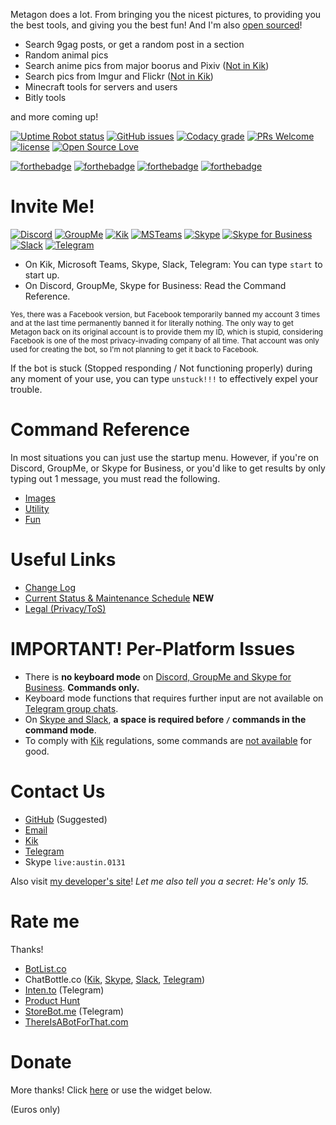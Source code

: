 Metagon does a lot. From bringing you the nicest pictures, to providing you the best tools, and giving you the best fun! And I'm also [open sourced](http://github.com/austinhuang0131/metagon)!

* Search 9gag posts, or get a random post in a section
* Random animal pics
* Search anime pics from major boorus and Pixiv ([Not in Kik](/kik-disabled))
* Search pics from Imgur and Flickr ([Not in Kik](/kik-disabled))
* Minecraft tools for servers and users
* Bitly tools

and more coming up!

[![Uptime Robot status](https://img.shields.io/uptimerobot/status/m779086466-6bca943c1fe4a5b743ed0a9a.svg)](https://0131.statuspage.io) [![GitHub issues](https://img.shields.io/github/issues/austinhuang0131/metagon.svg)](https://github.com/austinhuang0131/metagon/issues) [![Codacy grade](https://img.shields.io/codacy/grade/d481eda7342f4258a99cf30122acbc90.svg)](https://www.codacy.com/app/austinhuang0131/metagon-telegram) [![PRs Welcome](https://img.shields.io/badge/PRs-welcome-brightgreen.svg)](http://makeapullrequest.com) [![license](https://img.shields.io/github/license/austinhuang0131/metagon.svg)]() [![Open Source Love](https://badges.frapsoft.com/os/v3/open-source.svg?v=103)](https://github.com/ellerbrock/open-source-badges/)

[![forthebadge](https://forthebadge.com/images/badges/contains-cat-gifs.svg)](http://forthebadge.com) [![forthebadge](https://forthebadge.com/images/badges/uses-badges.svg)](http://forthebadge.com) [![forthebadge](https://forthebadge.com/images/badges/uses-js.svg)](http://forthebadge.com) [![forthebadge](https://forthebadge.com/images/badges/built-with-love.svg)](http://forthebadge.com)

# Invite Me!
[![Discord](https://cdn.discordapp.com/attachments/367082438335397888/376867826222497792/68747470733a2f2f646973636f72646170702e636f6d2f6173736574732f3263323161656461313664653335346261353333.png)](https://discordapp.com/oauth2/authorize?client_id=376786742579298306&scope=bot&permissions=52225&redirect_uri=https%3A%2F%2Fmetagon.cf) [![GroupMe](https://dev.botframework.com/client/images/channels/icons/groupme.png)](https://groupme.botframework.com/?botId=metagon) [![Kik](https://dev.botframework.com/client/images/channels/icons/kik.png)](https://bots.kik.com/#/metagon) [![MSTeams](https://dev.botframework.com/client/images/channels/icons/msteams.png)](https://teams.microsoft.com/l/chat/0/0?users=28:b02aeeb5-27a7-44a7-9e33-ba79a0a10246) [![Skype](https://dev.botframework.com/client/images/channels/icons/skype.png)](https://join.skype.com/bot/b02aeeb5-27a7-44a7-9e33-ba79a0a10246) [![Skype for Business](https://dev.botframework.com/client/images/channels/icons/skypeforbusiness.png)](https://skypeappregistration.azurewebsites.net/bot/b02aeeb5-27a7-44a7-9e33-ba79a0a10246) [![Slack](https://dev.botframework.com/client/images/channels/icons/slack.png)](https://slack.com/oauth/authorize?scope=bot&client_id=102106011378.101401841504&redirect_uri=https%3a%2f%2fslack.botframework.com%2fHome%2fauth&state=metagon) [![Telegram](https://dev.botframework.com/client/images/channels/icons/telegram.png)](https://t.me/metagon_bot) 

* On Kik, Microsoft Teams, Skype, Slack, Telegram: You can type `start` to start up.
* On Discord, GroupMe, Skype for Business: Read the Command Reference.

<sup>Yes, there was a Facebook version, but Facebook temporarily banned my account 3 times and at the last time permanently banned it for literally nothing. The only way to get Metagon back on its original account is to provide them my ID, which is stupid, considering Facebook is one of the most privacy-invading company of all time. That account was only used for creating the bot, so I'm not planning to get it back to Facebook.</sup>

If the bot is stuck (Stopped responding / Not functioning properly) during any moment of your use, you can type `unstuck!!!` to effectively expel your trouble.

# Command Reference
In most situations you can just use the startup menu. However, if you're on Discord, GroupMe, or Skype for Business, or you'd like to get results by only typing out 1 message, you must read the following.

* [Images](/images)
* [Utility](/utility)
* [Fun](/fun)

# Useful Links
* [Change Log](https://github.com/austinhuang0131/metagon/releases)
* [Current Status & Maintenance Schedule](https://0131.statuspage.io) **NEW**
* [Legal (Privacy/ToS)](/legal)

# IMPORTANT! Per-Platform Issues
* There is **no keyboard mode** on <u>Discord, GroupMe and Skype for Business</u>. **Commands only.**
* Keyboard mode functions that requires further input are not available on <u>Telegram group chats</u>.
* On <u>Skype and Slack</u>, **a space is required before `/` commands in the command mode**.
* To comply with <u>Kik</u> regulations, some commands are [not available](/kik-disabled) for good.

# Contact Us
* [GitHub](http://github.com/austinhuang0131/metagon) (Suggested)
* [Email](mailto:austinhuang0131@gmail.com)
* [Kik](http://kik.me/austinhuang0131) 
* [Telegram](http://t.me/austinhuang)
* Skype `live:austin.0131`

Also visit [my developer's site](http://austinhuang.me)! *Let me also tell you a secret: He's only 15.*

# Rate me
Thanks!

* [BotList.co](https://botlist.co/bots/metagon)
* ChatBottle.co ([Kik](https://chatbottle.co/bots/metagon-for-kik), [Skype](https://chatbottle.co/bots/metagon-for-skype), [Slack](https://chatbottle.co/bots/metagon-for-slack), [Telegram](https://chatbottle.co/bots/metagon-for-telegram))
* [Inten.to](https://inten.to/telegram/bot-metagon_bot-metagon) (Telegram)
* [Product Hunt](https://www.producthunt.com/posts/metagon)
* [StoreBot.me](https://storebot.me/bot/metagon_bot) (Telegram)
* [ThereIsABotForThat.com](https://thereisabotforthat.com/bots/metagon)


# Donate
More thanks! Click [here](http://austinhuang.me/donate) or use the widget below.

<script src="https://liberapay.com/~18025/widgets/receiving.js"></script> (Euros only)

